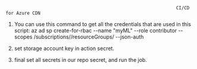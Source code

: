                                                                     CI/CD for Azure CDN 
                                                                    


1. You can use this command to get all the credentials that are used in this script: az ad sp create-for-rbac --name "myML" --role contributor --scopes /subscriptions//resourceGroups/ --json-auth
   
2. set storage account key in action secret.
   
3. final set all secrets in our repo secret, and run the job.
